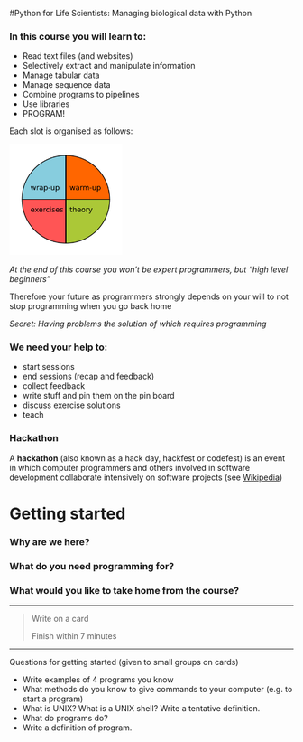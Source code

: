 #Python for Life Scientists: Managing biological data with Python


### In this course you will learn to:

+ Read text files (and websites)
+ Selectively extract and manipulate information
+ Manage tabular data
+ Manage sequence data
+ Combine programs to pipelines
+ Use libraries
+ PROGRAM!

Each slot is organised as follows:


<img src="../img/slot.png" alt="slot" style="width: 200px;"/>



*At the end of this course you won’t be expert programmers, but “high level beginners”*

Therefore your future as programmers strongly depends on your will to not stop programming when you go back home

*Secret: Having problems the solution of which requires programming*


### We need your help to:

+ start sessions
+ end sessions (recap and feedback)
+ collect feedback
+ write stuff and pin them on the pin board
+ discuss exercise solutions
+ teach

### Hackathon

A **hackathon** (also known as a hack day, hackfest or codefest) is an event in which computer programmers and others involved in software development collaborate intensively on software projects (see [Wikipedia](https://en.wikipedia.org/wiki/Hackathon))

# Getting started

### Why are we here?
### What do you need programming for?
### What would you like to take home from the course?


---

>Write on a card
>
>Finish within 7 minutes
>
---


Questions for getting started
(given to small groups on cards)

+ Write examples of 4 programs you know
+ What methods do you know to give commands to your computer (e.g. to start a program)
+ What is UNIX? What is a UNIX shell? Write a tentative definition.
+ What do programs do?
+ Write a definition of program.
